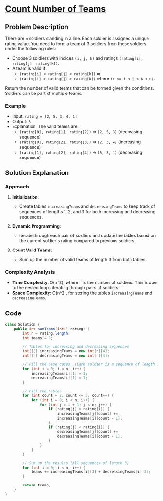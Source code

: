 # [Count Number of Teams](https://leetcode.com/problems/count-number-of-teams/description/?envType=daily-question&envId=2024-07-291395)

## Problem Description
There are `n` soldiers standing in a line. Each soldier is assigned a unique rating value. You need to form a team of 3 soldiers from these soldiers under the following rules:

- Choose 3 soldiers with indices `(i, j, k)` and ratings `(rating[i], rating[j], rating[k])`.
- A team is valid if:
  - `(rating[i] < rating[j] < rating[k])` or
  - `(rating[i] > rating[j] > rating[k])`
  where `(0 <= i < j < k < n)`.

Return the number of valid teams that can be formed given the conditions. Soldiers can be part of multiple teams.

### Example
- Input: `rating = [2, 5, 3, 4, 1]`
- Output: `3`
- Explanation: The valid teams are:
  - `(rating[0], rating[1], rating[2])` => `(2, 5, 3)` (decreasing sequence)
  - `(rating[0], rating[2], rating[3])` => `(2, 3, 4)` (increasing sequence)
  - `(rating[1], rating[2], rating[4])` => `(5, 3, 1)` (decreasing sequence)

## Solution Explanation

### Approach
1. **Initialization**:
   - Create tables `increasingTeams` and `decreasingTeams` to keep track of sequences of lengths 1, 2, and 3 for both increasing and decreasing sequences.

2. **Dynamic Programming**:
   - Iterate through each pair of soldiers and update the tables based on the current soldier's rating compared to previous soldiers.

3. **Count Valid Teams**:
   - Sum up the number of valid teams of length 3 from both tables.

### Complexity Analysis
- **Time Complexity**: O(n^2), where `n` is the number of soldiers. This is due to the nested loops iterating through pairs of soldiers.
- **Space Complexity**: O(n^2), for storing the tables `increasingTeams` and `decreasingTeams`.

## Code
```java
class Solution {
    public int numTeams(int[] rating) {
        int n = rating.length;
        int teams = 0;

        // Tables for increasing and decreasing sequences
        int[][] increasingTeams = new int[n][4];
        int[][] decreasingTeams = new int[n][4];

        // Fill the base cases. (Each soldier is a sequence of length 1)
        for (int i = 0; i < n; i++) {
            increasingTeams[i][1] = 1;
            decreasingTeams[i][1] = 1;
        }

        // Fill the tables
        for (int count = 2; count <= 3; count++) {
            for (int i = 0; i < n; i++) {
                for (int j = i + 1; j < n; j++) {
                    if (rating[j] > rating[i]) {
                        increasingTeams[j][count] +=
                        increasingTeams[i][count - 1];
                    }
                    if (rating[j] < rating[i]) {
                        decreasingTeams[j][count] +=
                        decreasingTeams[i][count - 1];
                    }
                }
            }
        }

        // Sum up the results (All sequences of length 3)
        for (int i = 0; i < n; i++) {
            teams += increasingTeams[i][3] + decreasingTeams[i][3];
        }

        return teams;
    }
}
